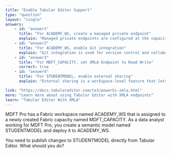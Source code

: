 ```yaml
---
title: "Enable Tabular Editor Support"
type: "question"
layout: "single"
answers:
    - id: "answer1"
      title: "For ACADEMY_WS, create a managed private endpoint"
      explain: "Managed private endpoints are configured at the capacity level, not the workspace level. They provide secure, private connectivity to services like Azure SQL or Azure Storage, but have no role in publishing models from Tabular Editor."
    - id: "answer2"
      title: "For ACADEMY_WS, enable Git integration"
      explain: "Git integration is used for version control and collaboration, but it does not enable direct publishing from Tabular Editor to Fabric. XMLA endpoints are required for this functionality"
    - id: "answer3"
      title: "For MDFT_CAPACITY, set XMLA Endpoint to Read Write"
      correct: true
    - id: "answer4"
      title: "For STUDENTMODEL, enable external sharing"
      explain: "External sharing is a workspace-level feature that lets you share items with external users. It doesn't affect model development or how tools like Tabular Editor connect to semantic models."

link: "https://docs.tabulareditor.com/te3/powerbi-xmla.html"
more: "Learn more about using Tabular Editor with XMLA endpoints"
learn: "Tabular Editor With XMLA"
---
```


MDFT Pro has a Fabric workspace named ACADEMY_WS that is assigned to a newly created Fabric capacity named MDFT_CAPACITY. As a data analyst working for MDFT Pro, you create a semantic model named STUDENTMODEL and deploy it to ACADEMY_WS. 

You need to publish changes to STUDENTMODEL directly from Tabular Editor. What should you do?
